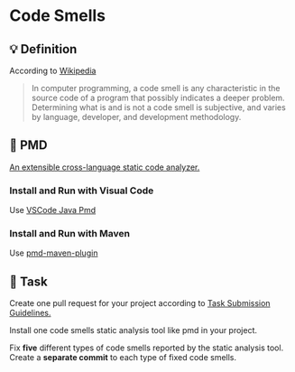 Code Smells
====

## :bulb: Definition

According to [Wikipedia](https://en.wikipedia.org/wiki/Code_smell)

> In computer programming, a code smell is any characteristic in the source code of a program that possibly indicates a deeper problem. Determining what is and is not a code smell is subjective, and varies by language, developer, and development methodology.

## :hammer: PMD

[An extensible cross-language static code analyzer.](https://pmd.github.io/)

### Install and Run with Visual Code

Use [VSCode Java Pmd](https://marketplace.visualstudio.com/items?itemName=cracrayol.java-pmd)

### Install and Run with Maven

Use [pmd-maven-plugin](https://maven.apache.org/plugins/maven-pmd-plugin/usage.html)


## :construction_worker: Task

Create one pull request for your project according to [Task Submission Guidelines.](../assessment.md#task-submission)

Install one code smells static analysis tool like pmd in your project.

Fix **five** different types of code smells reported by the static analysis tool. Create a **separate commit** to each type of fixed code smells.

